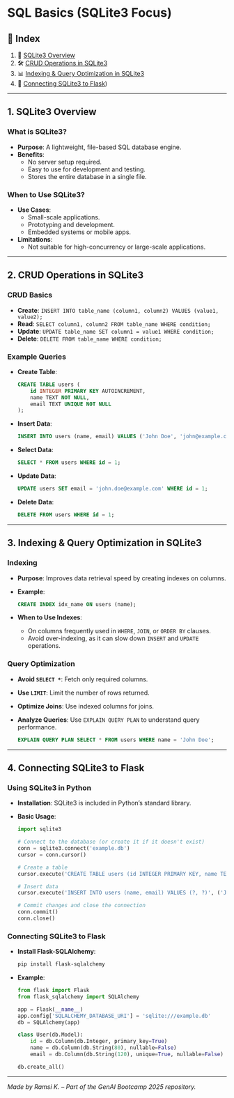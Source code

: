# **SQL Basics (SQLite3 Focus)**

## 📌 Index

1. 🔹 [SQLite3 Overview](#1-sqlite3-overview)
2. 🛠️ [CRUD Operations in SQLite3](#2-crud-operations-in-sqlite3)
3. 📊 [Indexing & Query Optimization in SQLite3](#3-indexing--query-optimization-in-sqlite3)
4. 🔗 [Connecting SQLite3 to Flask](#4-connecting-sqlite3-to-flask))

---

## **1. SQLite3 Overview**

### **What is SQLite3?**

- **Purpose**: A lightweight, file-based SQL database engine.
- **Benefits**:
  - No server setup required.
  - Easy to use for development and testing.
  - Stores the entire database in a single file.

### **When to Use SQLite3?**

- **Use Cases**:
  - Small-scale applications.
  - Prototyping and development.
  - Embedded systems or mobile apps.
- **Limitations**:
  - Not suitable for high-concurrency or large-scale applications.

---

## **2. CRUD Operations in SQLite3**

### **CRUD Basics**

- **Create**: `INSERT INTO table_name (column1, column2) VALUES (value1, value2);`
- **Read**: `SELECT column1, column2 FROM table_name WHERE condition;`
- **Update**: `UPDATE table_name SET column1 = value1 WHERE condition;`
- **Delete**: `DELETE FROM table_name WHERE condition;`

### **Example Queries**

- **Create Table**:

  ```sql
  CREATE TABLE users (
      id INTEGER PRIMARY KEY AUTOINCREMENT,
      name TEXT NOT NULL,
      email TEXT UNIQUE NOT NULL
  );
  ```

- **Insert Data**:

  ```sql
  INSERT INTO users (name, email) VALUES ('John Doe', 'john@example.com');
  ```

- **Select Data**:

  ```sql
  SELECT * FROM users WHERE id = 1;
  ```

- **Update Data**:

  ```sql
  UPDATE users SET email = 'john.doe@example.com' WHERE id = 1;
  ```

- **Delete Data**:

  ```sql
  DELETE FROM users WHERE id = 1;
  ```

---

## **3. Indexing & Query Optimization in SQLite3**

### **Indexing**

- **Purpose**: Improves data retrieval speed by creating indexes on columns.
- **Example**:

  ```sql
  CREATE INDEX idx_name ON users (name);
  ```

- **When to Use Indexes**:
  - On columns frequently used in `WHERE`, `JOIN`, or `ORDER BY` clauses.
  - Avoid over-indexing, as it can slow down `INSERT` and `UPDATE` operations.

### **Query Optimization**

- **Avoid `SELECT *`**: Fetch only required columns.
- **Use `LIMIT`**: Limit the number of rows returned.
- **Optimize Joins**: Use indexed columns for joins.
- **Analyze Queries**: Use `EXPLAIN QUERY PLAN` to understand query performance.

  ```sql
  EXPLAIN QUERY PLAN SELECT * FROM users WHERE name = 'John Doe';
  ```

---

## **4. Connecting SQLite3 to Flask**

### **Using SQLite3 in Python**

- **Installation**: SQLite3 is included in Python’s standard library.
- **Basic Usage**:

  ```python
  import sqlite3

  # Connect to the database (or create it if it doesn't exist)
  conn = sqlite3.connect('example.db')
  cursor = conn.cursor()

  # Create a table
  cursor.execute('CREATE TABLE users (id INTEGER PRIMARY KEY, name TEXT, email TEXT)')

  # Insert data
  cursor.execute('INSERT INTO users (name, email) VALUES (?, ?)', ('John Doe', 'john@example.com'))

  # Commit changes and close the connection
  conn.commit()
  conn.close()
  ```

### **Connecting SQLite3 to Flask**

- **Install Flask-SQLAlchemy**:

  ```bash
  pip install flask-sqlalchemy
  ```

- **Example**:

  ```python
  from flask import Flask
  from flask_sqlalchemy import SQLAlchemy

  app = Flask(__name__)
  app.config['SQLALCHEMY_DATABASE_URI'] = 'sqlite:///example.db'
  db = SQLAlchemy(app)

  class User(db.Model):
      id = db.Column(db.Integer, primary_key=True)
      name = db.Column(db.String(80), nullable=False)
      email = db.Column(db.String(120), unique=True, nullable=False)

  db.create_all()
  ```

---

_Made by Ramsi K. – Part of the GenAI Bootcamp 2025 repository._
